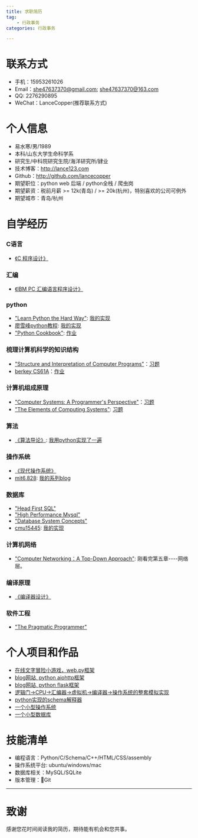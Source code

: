 ```yaml
---
title: 求职简历
tag: 
    - 行政事务
categories: 行政事务

---
```

# 联系方式

- 手机：15953261026
- Email：she47637370@gmail.com; she47637370@163.com
- QQ: 2276290895
- WeChat：LanceCopper(推荐联系方式)

# 个人信息

 - 易水寒/男/1989 
 - 本科/山东大学生命科学系
 - 研究生/中科院研究生院/海洋研究所/肄业
 - 技术博客：http://lance123.com
 - Github：http://github.com/lancecopper
 - 期望职位：python web 后端 / python全栈 / 爬虫岗
 - 期望薪资：税前月薪 >= 12k(青岛) / >= 20k(杭州)，特别喜欢的公司可例外
 - 期望城市：青岛/杭州

# 自学经历

### C语言
- [《C 程序设计》](https://book.douban.com/subject/1679623/)

### 汇编
- [《IBM PC 汇编语言程序设计》](https://book.douban.com/subject/1091718/)

### python
- ["Learn Python the Hard Way"](https://book.douban.com/subject/26264642/): [我的实现](https://github.com/lancecopper/awesome_blog)
- [廖雪峰python教程](https://www.liaoxuefeng.com/wiki/1016959663602400): [我的实现](https://github.com/lancecopper/awesome_blog)
- ["Python Cookbook"](https://book.douban.com/subject/26381341/): [作业](python_cookbook_exercises)

### 梳理计算机科学的知识结构
-  ["Structure and Interpretation of Computer Programs"](https://book.douban.com/subject/1148282/)：[习题](https://github.com/lancecopper/SICP)
-  [berkey CS61A](http://composingprograms.com/)：[作业](https://github.com/lancecopper/berkeley_cs61a)
 
### 计算机组成原理
- ["Computer Systems: A Programmer's Perspective"](https://book.douban.com/subject/5333562/#more)：[习题](https://github.com/lancecopper/csapp)
- ["The Elements of Computing Systems"](https://book.douban.com/subject/1998341/): [习题](https://github.com/lancecopper/the_elements_of_computing_systems)

### 算法
- [《算法导论》](https://book.douban.com/subject/20432061/): [我用python实现了一遍](https://github.com/lancecopper/clrs)

### 操作系统
- [《现代操作系统》](https://book.douban.com/subject/3852290/)
- [mit6.828](https://pdos.csail.mit.edu/6.828/2018/): [我的系列blog](http://lance123.com/2017/09/29/mit6.828_lab1/)

### 数据库
- ["Head First SQL"](https://book.douban.com/subject/2334295/)
- ["High Performance Mysql"](https://book.douban.com/subject/1495763/)
- ["Database System Concepts"](https://book.douban.com/subject/4740662/)
- [cmu15445](https://15445.courses.cs.cmu.edu/fall2017/schedule.html): [我的实现](https://github.com/lancecopper/cmu15445_fall2017) 

### 计算机网络
- ["Computer Networking：A Top-Down Approach"]("https://book.douban.com/subject/26176870/"): 刚看完第五章----网络层。

### 编译原理
- [《编译器设计》]("https://book.douban.com/subject/20436488/")

### 软件工程
- ["The Pragmatic Programmer"]("https://book.douban.com/subject/1417047/")

# 个人项目和作品

- [在线文字冒险小游戏，web.py框架](https://github.com/lancecopper/gothonweb)
- [blog网站, python aiohttp框架](https://github.com/lancecopper/awesome_blog)
- [blog网站, python flask框架](https://github.com/lancecopper/flasky_blog)
- [逻辑门->CPU->汇编器->虚拟机->编译器->操作系统的整套模拟实现](https://book.douban.com/subject/1998341/)
- [python实现的schema解释器](https://github.com/lancecopper/berkeley_cs61a/tree/master/scheme)
- [一个小型操作系统](https://github.com/lancecopper/MIT6.828)
- [一个小型数据库](https://github.com/lancecopper/cmu15445_fall2017/tree/master/sqlite-fall2017)

# 技能清单

- 编程语言：Python/C/Schema/C++/HTML/CSS/assembly
- 操作系统平台: ubuntu/windows/mac
- 数据库相关：MySQL/SQLite
- 版本管理：Git
     
---
# 致谢
感谢您花时间阅读我的简历，期待能有机会和您共事。

